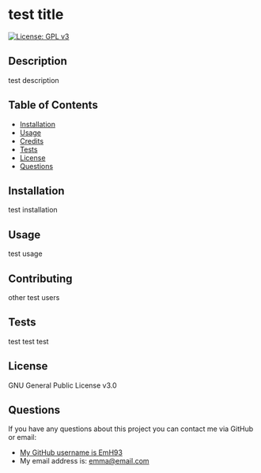 # test title  

  [![License: GPL v3](https://img.shields.io/badge/License-GPLv3-blue.svg)](https://www.gnu.org/licenses/gpl-3.0)

  ## Description  
  
  test description
  
  ## Table of Contents  
  
  - [Installation](#installation)
  - [Usage](#usage)
  - [Credits](#credits)
  - [Tests](#tests)
  - [License](#license)
  - [Questions](#questions)
  
  ## Installation  
  
  test installation
  
  ## Usage  
  
  test usage
  
  ## Contributing 
  
  other test users

  ## Tests

  test test test
  
  ## License  

  GNU General Public License v3.0

  ## Questions
  
  If you have any questions about this project you can contact me via GitHub or email:  
  - [My GitHub username is EmH93](https://github.com/EmH93)
  - My email address is: emma@email.com

